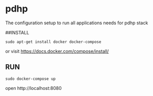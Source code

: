 # pdhp
The configuration setup to run all applications needs for pdhp stack

##INSTALL

`sudo apt-get install docker docker-compose`

or visit https://docs.docker.com/compose/install/

## RUN

`sudo docker-compose up`

open http://localhost:8080

